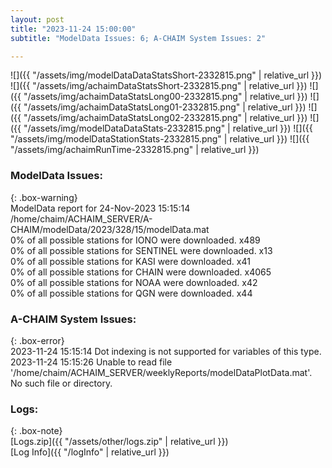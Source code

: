 ```yaml
---
layout: post
title: "2023-11-24 15:00:00"
subtitle: "ModelData Issues: 6; A-CHAIM System Issues: 2"

---
```


![]({{ "/assets/img/modelDataDataStatsShort-2332815.png" | relative_url }})
![]({{ "/assets/img/achaimDataStatsShort-2332815.png" | relative_url }})
![]({{ "/assets/img/achaimDataStatsLong00-2332815.png" | relative_url }})
![]({{ "/assets/img/achaimDataStatsLong01-2332815.png" | relative_url }})
![]({{ "/assets/img/achaimDataStatsLong02-2332815.png" | relative_url }})
![]({{ "/assets/img/modelDataDataStats-2332815.png" | relative_url }})
![]({{ "/assets/img/modelDataStationStats-2332815.png" | relative_url }})
![]({{ "/assets/img/achaimRunTime-2332815.png" | relative_url }})


### ModelData Issues:  
  
{: .box-warning}  
 ModelData report for 24-Nov-2023 15:15:14   
 /home/chaim/ACHAIM_SERVER/A-CHAIM/modelData/2023/328/15/modelData.mat   
 0% of all possible stations for IONO were downloaded. x489   
 0% of all possible stations for SENTINEL were downloaded. x13   
 0% of all possible stations for KASI were downloaded. x41   
 0% of all possible stations for CHAIN were downloaded. x4065   
 0% of all possible stations for NOAA were downloaded. x42   
 0% of all possible stations for QGN were downloaded. x44   
  
### A-CHAIM System Issues:  
  
{: .box-error}  
2023-11-24 15:15:14 Dot indexing is not supported for variables of this type.  
2023-11-24 15:15:26 Unable to read file '/home/chaim/ACHAIM_SERVER/weeklyReports/modelDataPlotData.mat'. No such file or directory.  

### Logs:  
  
{: .box-note}  
[Logs.zip]({{ "/assets/other/logs.zip" | relative_url }})  
[Log Info]({{ "/logInfo" | relative_url }})  
